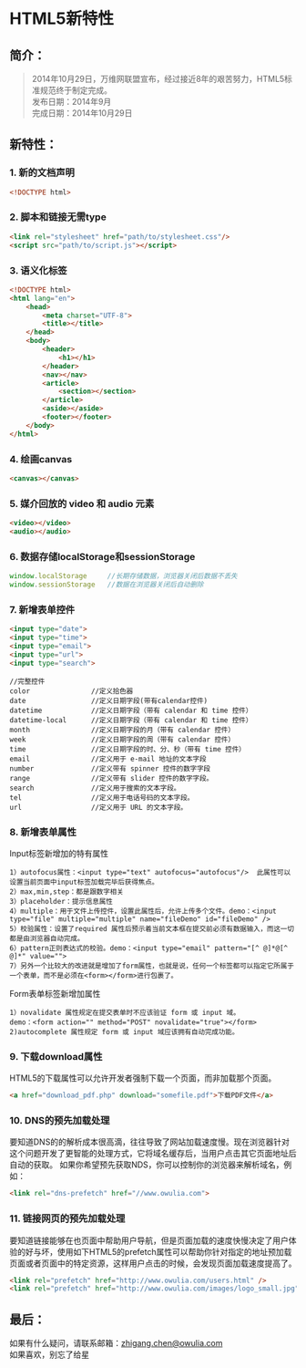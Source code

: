 # HTML5新特性

## 简介：
> 2014年10月29日，万维网联盟宣布，经过接近8年的艰苦努力，HTML5标准规范终于制定完成。<br>
> 发布日期：2014年9月<br>
> 完成日期：2014年10月29日<br>

## 新特性：

### 1. 新的文档声明
```html
<!DOCTYPE html>
```

### 2. 脚本和链接无需type
```html
<link rel="stylesheet" href="path/to/stylesheet.css"/>  
<script src="path/to/script.js"></script>             
```
    

### 3. 语义化标签
```html
<!DOCTYPE html>
<html lang="en">
    <head>
        <meta charset="UTF-8">
        <title></title>
    </head>
    <body>
        <header>
            <h1></h1>
        </header>
        <nav></nav>
        <article>
            <section></section>
        </article>
        <aside></aside>
        <footer></footer>
    </body>
</html>
```
    

### 4. 绘画canvas
```html
<canvas></canvas>
```
    
   
### 5. 媒介回放的 video 和 audio 元素
```html
<video></video>
<audio></audio>
```
    
### 6. 数据存储localStorage和sessionStorage
```js
window.localStorage     //长期存储数据，浏览器关闭后数据不丢失
window.sessionStorage   //数据在浏览器关闭后自动删除
```

### 7. 新增表单控件
```html
<input type="date">
<input type="time">
<input type="email">
<input type="url">
<input type="search">
```
    //完整控件
    color               //定义拾色器
    date                //定义日期字段(带有calendar控件)
    datetime            //定义日期字段（带有 calendar 和 time 控件）
    datetime-local      //定义日期字段（带有 calendar 和 time 控件）
    month               //定义日期字段的月（带有 calendar 控件）
    week                //定义日期字段的周（带有 calendar 控件）
    time                //定义日期字段的时、分、秒（带有 time 控件）
    email               //定义用于 e-mail 地址的文本字段
    number              //定义带有 spinner 控件的数字字段
    range               //定义带有 slider 控件的数字字段。
    search              //定义用于搜索的文本字段。
    tel                 //定义用于电话号码的文本字段。
    url                 //定义用于 URL 的文本字段。

### 8. 新增表单属性
Input标签新增加的特有属性

    1）autofocus属性：<input type="text" autofocus="autofocus"/>  此属性可以设置当前页面中input标签加载完毕后获得焦点。
    2）max,min,step：都是跟数字相关
    3）placeholder：提示信息属性
    4）multiple：用于文件上传控件，设置此属性后，允许上传多个文件。demo：<input type="file" multiple="multiple" name="fileDemo" id="fileDemo" />
    5）校验属性：设置了required 属性后预示着当前文本框在提交前必须有数据输入，而这一切都是由浏览器自动完成。
    6）pattern正则表达式的校验。demo：<input type="email" pattern="[^ @]*@[^ @]*" value="">
    7）另外一个比较大的改进就是增加了form属性，也就是说，任何一个标签都可以指定它所属于一个表单，而不是必须在<form></form>进行包裹了。
    
Form表单标签新增加属性

    1）novalidate 属性规定在提交表单时不应该验证 form 或 input 域。
    demo：<form action="" method="POST" novalidate="true"></form>
    2)autocomplete 属性规定 form 或 input 域应该拥有自动完成功能。

### 9. 下载download属性
HTML5的下载属性可以允许开发者强制下载一个页面，而非加载那个页面。
```html
<a href="download_pdf.php" download="somefile.pdf">下载PDF文件</a>
```
    
### 10. DNS的预先加载处理
要知道DNS的的解析成本很高滴，往往导致了网站加载速度慢。现在浏览器针对这个问题开发了更智能的处理方式，它将域名缓存后，当用户点击其它页面地址后自动的获取。
如果你希望预先获取NDS，你可以控制你的浏览器来解析域名，例如：
```html
<link rel="dns-prefetch" href="//www.owulia.com">
```
    
### 11. 链接网页的预先加载处理
要知道链接能够在也页面中帮助用户导航，但是页面加载的速度快慢决定了用户体验的好与坏，使用如下HTML5的prefetch属性可以帮助你针对指定的地址预加载页面或者页面中的特定资源，这样用户点击的时候，会发现页面加载速度提高了。
```html
<link rel="prefetch" href="http://www.owulia.com/users.html" />
<link rel="prefetch" href="http://www.owulia.com/images/logo_small.jpg" />
```


## 最后：
如果有什么疑问，请联系邮箱：zhigang.chen@owulia.com<br>
如果喜欢，别忘了给星
